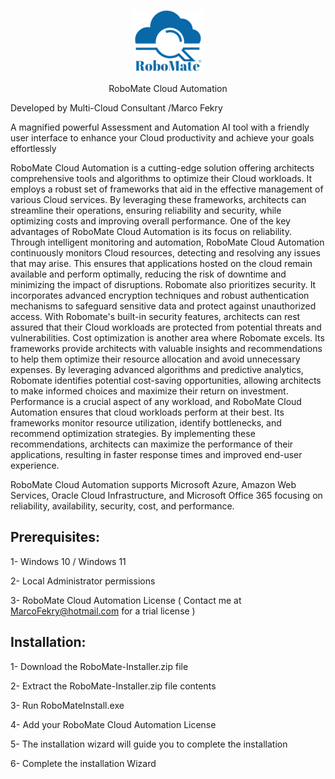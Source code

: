 <p align="center">
  <img src="./RoboMate-Logo.png" alt="Demo Image" />
</p>

<p align="center">
RoboMate Cloud Automation                  
</p>

Developed by Multi-Cloud Consultant /Marco Fekry


A magnified powerful Assessment and Automation AI tool with a friendly user interface to enhance your Cloud productivity and achieve your goals effortlessly

RoboMate Cloud Automation is a cutting-edge solution offering architects comprehensive tools and algorithms to optimize their Cloud workloads. It employs a robust set of frameworks that aid in  the effective management of various Cloud services. By leveraging these frameworks, architects can streamline their operations, ensuring reliability and security, while optimizing costs and improving overall performance. One of the key advantages of RoboMate Cloud Automation is its focus on reliability. Through intelligent monitoring and automation, RoboMate Cloud Automation continuously monitors Cloud resources, detecting and resolving any issues that may arise. This ensures that applications hosted on the cloud remain available and perform optimally, reducing the risk of downtime and minimizing the impact of disruptions. Robomate also prioritizes security. It incorporates advanced encryption techniques and robust authentication mechanisms to safeguard sensitive data and protect against unauthorized access. With Robomate's built-in security features, architects can rest assured that their Cloud workloads are protected from potential threats and vulnerabilities. Cost optimization is another area where Robomate excels. Its frameworks provide architects with valuable insights and recommendations to help them optimize their resource allocation and avoid unnecessary expenses. By leveraging advanced algorithms and predictive analytics, Robomate identifies potential cost-saving opportunities, allowing architects to make informed choices and maximize their return on investment. Performance is a crucial aspect of any workload, and RoboMate Cloud Automation ensures that cloud workloads perform at their best. Its frameworks monitor resource utilization, identify bottlenecks, and recommend optimization strategies. By implementing these recommendations, architects can maximize the performance of their applications, resulting in faster response times and improved end-user experience.


RoboMate Cloud Automation supports Microsoft Azure, Amazon Web Services, Oracle Cloud Infrastructure, and Microsoft Office 365 focusing on reliability, availability, security, cost, and performance. 


Prerequisites:
--------------
1- Windows 10 / Windows 11

2- Local Administrator permissions

3- RoboMate Cloud Automation License ( Contact me at MarcoFekry@hotmail.com for a trial license )

Installation:
------------
1- Download the RoboMate-Installer.zip file

2- Extract the RoboMate-Installer.zip file contents

3- Run RoboMateInstall.exe

4- Add your RoboMate Cloud Automation License

5- The installation wizard will guide you to complete the installation

6- Complete the installation Wizard
